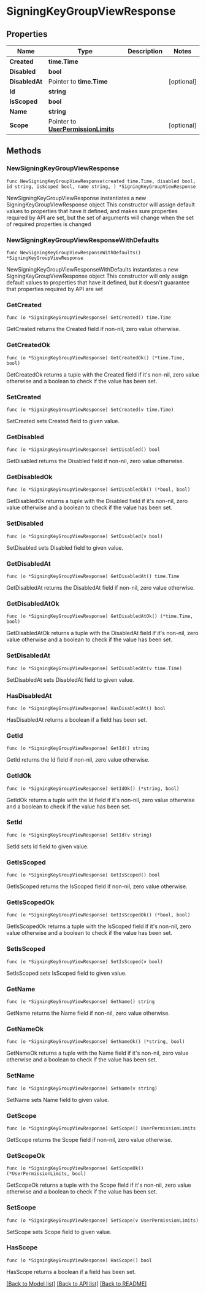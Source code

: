 # SigningKeyGroupViewResponse

## Properties

Name | Type | Description | Notes
------------ | ------------- | ------------- | -------------
**Created** | **time.Time** |  | 
**Disabled** | **bool** |  | 
**DisabledAt** | Pointer to **time.Time** |  | [optional] 
**Id** | **string** |  | 
**IsScoped** | **bool** |  | 
**Name** | **string** |  | 
**Scope** | Pointer to [**UserPermissionLimits**](UserPermissionLimits.md) |  | [optional] 

## Methods

### NewSigningKeyGroupViewResponse

`func NewSigningKeyGroupViewResponse(created time.Time, disabled bool, id string, isScoped bool, name string, ) *SigningKeyGroupViewResponse`

NewSigningKeyGroupViewResponse instantiates a new SigningKeyGroupViewResponse object
This constructor will assign default values to properties that have it defined,
and makes sure properties required by API are set, but the set of arguments
will change when the set of required properties is changed

### NewSigningKeyGroupViewResponseWithDefaults

`func NewSigningKeyGroupViewResponseWithDefaults() *SigningKeyGroupViewResponse`

NewSigningKeyGroupViewResponseWithDefaults instantiates a new SigningKeyGroupViewResponse object
This constructor will only assign default values to properties that have it defined,
but it doesn't guarantee that properties required by API are set

### GetCreated

`func (o *SigningKeyGroupViewResponse) GetCreated() time.Time`

GetCreated returns the Created field if non-nil, zero value otherwise.

### GetCreatedOk

`func (o *SigningKeyGroupViewResponse) GetCreatedOk() (*time.Time, bool)`

GetCreatedOk returns a tuple with the Created field if it's non-nil, zero value otherwise
and a boolean to check if the value has been set.

### SetCreated

`func (o *SigningKeyGroupViewResponse) SetCreated(v time.Time)`

SetCreated sets Created field to given value.


### GetDisabled

`func (o *SigningKeyGroupViewResponse) GetDisabled() bool`

GetDisabled returns the Disabled field if non-nil, zero value otherwise.

### GetDisabledOk

`func (o *SigningKeyGroupViewResponse) GetDisabledOk() (*bool, bool)`

GetDisabledOk returns a tuple with the Disabled field if it's non-nil, zero value otherwise
and a boolean to check if the value has been set.

### SetDisabled

`func (o *SigningKeyGroupViewResponse) SetDisabled(v bool)`

SetDisabled sets Disabled field to given value.


### GetDisabledAt

`func (o *SigningKeyGroupViewResponse) GetDisabledAt() time.Time`

GetDisabledAt returns the DisabledAt field if non-nil, zero value otherwise.

### GetDisabledAtOk

`func (o *SigningKeyGroupViewResponse) GetDisabledAtOk() (*time.Time, bool)`

GetDisabledAtOk returns a tuple with the DisabledAt field if it's non-nil, zero value otherwise
and a boolean to check if the value has been set.

### SetDisabledAt

`func (o *SigningKeyGroupViewResponse) SetDisabledAt(v time.Time)`

SetDisabledAt sets DisabledAt field to given value.

### HasDisabledAt

`func (o *SigningKeyGroupViewResponse) HasDisabledAt() bool`

HasDisabledAt returns a boolean if a field has been set.

### GetId

`func (o *SigningKeyGroupViewResponse) GetId() string`

GetId returns the Id field if non-nil, zero value otherwise.

### GetIdOk

`func (o *SigningKeyGroupViewResponse) GetIdOk() (*string, bool)`

GetIdOk returns a tuple with the Id field if it's non-nil, zero value otherwise
and a boolean to check if the value has been set.

### SetId

`func (o *SigningKeyGroupViewResponse) SetId(v string)`

SetId sets Id field to given value.


### GetIsScoped

`func (o *SigningKeyGroupViewResponse) GetIsScoped() bool`

GetIsScoped returns the IsScoped field if non-nil, zero value otherwise.

### GetIsScopedOk

`func (o *SigningKeyGroupViewResponse) GetIsScopedOk() (*bool, bool)`

GetIsScopedOk returns a tuple with the IsScoped field if it's non-nil, zero value otherwise
and a boolean to check if the value has been set.

### SetIsScoped

`func (o *SigningKeyGroupViewResponse) SetIsScoped(v bool)`

SetIsScoped sets IsScoped field to given value.


### GetName

`func (o *SigningKeyGroupViewResponse) GetName() string`

GetName returns the Name field if non-nil, zero value otherwise.

### GetNameOk

`func (o *SigningKeyGroupViewResponse) GetNameOk() (*string, bool)`

GetNameOk returns a tuple with the Name field if it's non-nil, zero value otherwise
and a boolean to check if the value has been set.

### SetName

`func (o *SigningKeyGroupViewResponse) SetName(v string)`

SetName sets Name field to given value.


### GetScope

`func (o *SigningKeyGroupViewResponse) GetScope() UserPermissionLimits`

GetScope returns the Scope field if non-nil, zero value otherwise.

### GetScopeOk

`func (o *SigningKeyGroupViewResponse) GetScopeOk() (*UserPermissionLimits, bool)`

GetScopeOk returns a tuple with the Scope field if it's non-nil, zero value otherwise
and a boolean to check if the value has been set.

### SetScope

`func (o *SigningKeyGroupViewResponse) SetScope(v UserPermissionLimits)`

SetScope sets Scope field to given value.

### HasScope

`func (o *SigningKeyGroupViewResponse) HasScope() bool`

HasScope returns a boolean if a field has been set.


[[Back to Model list]](../README.md#documentation-for-models) [[Back to API list]](../README.md#documentation-for-api-endpoints) [[Back to README]](../README.md)


